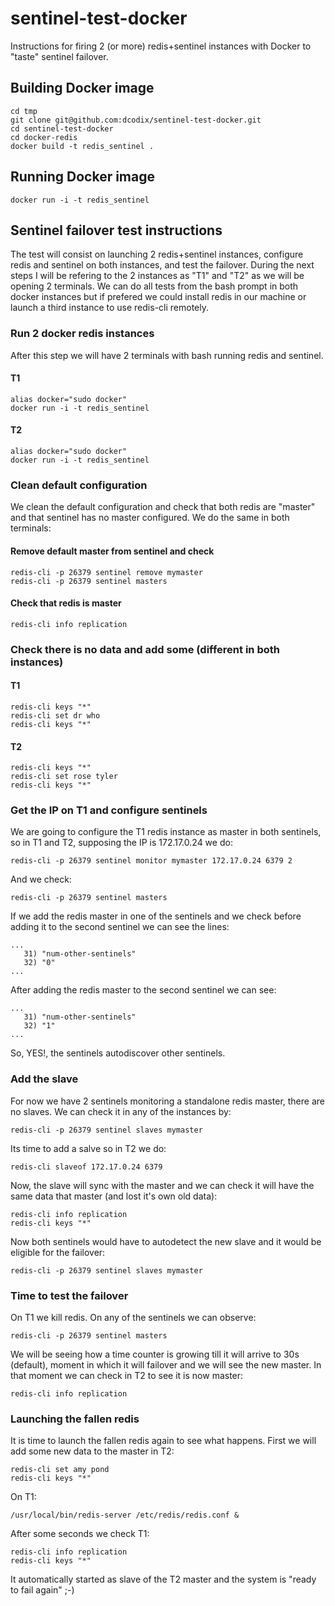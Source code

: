 # sentinel-test-docker

Instructions for firing 2 (or more) redis+sentinel instances with Docker to "taste" sentinel failover.

## Building Docker image
```
cd tmp
git clone git@github.com:dcodix/sentinel-test-docker.git
cd sentinel-test-docker
cd docker-redis
docker build -t redis_sentinel .
```

## Running Docker image
```
docker run -i -t redis_sentinel
```

## Sentinel failover test instructions

The test will consist on launching 2 redis+sentinel instances, configure redis and sentinel on both instances, and test the failover.
During the next steps I will be refering to the 2 instances as "T1" and "T2" as we will be opening 2 terminals.
We can do all tests from the bash prompt in both docker instances but if prefered we could install redis in our machine or launch a third instance to use redis-cli remotely.

### Run 2 docker redis instances
After this step we will have 2 terminals with bash running redis and sentinel.
#### T1
```
alias docker="sudo docker"
docker run -i -t redis_sentinel
```
#### T2
```
alias docker="sudo docker"
docker run -i -t redis_sentinel
```

### Clean default configuration
We clean the default configuration and check that both redis are "master" and that sentinel has no master configured.
We do the same in both terminals:
#### Remove default master from sentinel and check
```
redis-cli -p 26379 sentinel remove mymaster
redis-cli -p 26379 sentinel masters
```

#### Check that redis is master
```
redis-cli info replication
```

### Check there is no data and add some (different in both instances)
#### T1
```
redis-cli keys "*"
redis-cli set dr who
redis-cli keys "*"
```
#### T2
```
redis-cli keys "*"
redis-cli set rose tyler
redis-cli keys "*"
```

### Get the IP on T1 and configure sentinels
We are going to configure the T1 redis instance as master in both sentinels, so in T1 and T2, supposing the IP is 172.17.0.24 we do:
```
redis-cli -p 26379 sentinel monitor mymaster 172.17.0.24 6379 2
```
And we check:
```
redis-cli -p 26379 sentinel masters
```
If we add the redis master in one of the sentinels and we check before adding it to the second sentinel we can see the lines:
```
...
   31) "num-other-sentinels"
   32) "0"
...
```
After adding the redis master to the second sentinel we can see:
```
...
   31) "num-other-sentinels"
   32) "1"
...
```
So, YES!, the sentinels autodiscover other sentinels.

### Add the slave
For now we have 2 sentinels monitoring a standalone redis master, there are no slaves. We can check it in any of the instances by:
```
redis-cli -p 26379 sentinel slaves mymaster
```
Its time to add a salve so in T2 we do:
```
redis-cli slaveof 172.17.0.24 6379
```
Now, the slave will sync with the master and we can check it will have the same data that master (and lost it's own old data):
```
redis-cli info replication
redis-cli keys "*"
```
Now both sentinels would have to autodetect the new slave and it would be eligible for the failover:
```
redis-cli -p 26379 sentinel slaves mymaster
```

### Time to test the failover
On T1 we kill redis.
On any of the sentinels we can observe:
```
redis-cli -p 26379 sentinel masters
```
We will be seeing how a time counter is growing till it will arrive to 30s (default), moment in which it will failover and we will see the new master. In that moment we can check in T2 to see it is now master:
```
redis-cli info replication
```

### Launching the fallen redis
It is time to launch the fallen redis again to see what happens.
First we will add some new data to the master in T2:
```
redis-cli set amy pond
redis-cli keys "*"
```
On T1:
```
/usr/local/bin/redis-server /etc/redis/redis.conf &
```
After some seconds we check T1:
```
redis-cli info replication
redis-cli keys "*"
```
It automatically started as slave of the T2 master and the system is "ready to fail again" ;-)
